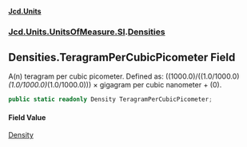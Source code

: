 #### [Jcd.Units](index.md 'index')
### [Jcd.Units.UnitsOfMeasure.SI](Jcd.Units.UnitsOfMeasure.SI.md 'Jcd.Units.UnitsOfMeasure.SI').[Densities](Densities.md 'Jcd.Units.UnitsOfMeasure.SI.Densities')

## Densities.TeragramPerCubicPicometer Field

A(n) teragram per cubic picometer. Defined as: ((1000.0)/((1.0/1000.0)*(1.0/1000.0)*(1.0/1000.0))) × gigagram per cubic nanometer + (0).

```csharp
public static readonly Density TeragramPerCubicPicometer;
```

#### Field Value
[Density](Density.md 'Jcd.Units.UnitTypes.Density')